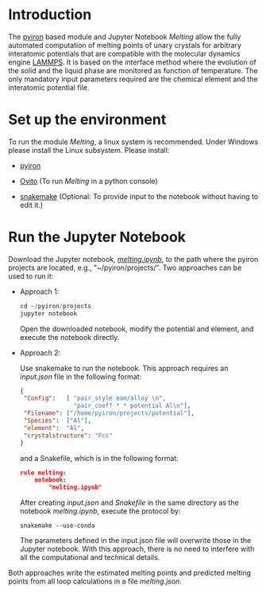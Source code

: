 # Introduction
The [pyiron](http://pyiron.org) based module and Jupyter Notebook *Melting* allow the fully 
automated computation of melting points
of unary crystals for arbitrary interatomic potentials that are compatible with the molecular dynamics engine 
[LAMMPS](https://lammps.sandia.gov). It is based on the interface method where the evolution of the solid and 
the liquid phase are monitored as function of temperature. The only mandatory input parameters required 
are the chemical element and the interatomic potential file. 

# Set up the environment
To run the module *Melting*, a linux system is recommended. Under Windows please install the Linux subsystem. 
Please install:

- [pyiron](https://pyiron.github.io/source/installation.html)

- [Ovito](https://anaconda.org/conda-forge/ovito) (To run *Melting* in a python console)

- [snakemake](https://snakemake.readthedocs.io/en/stable/getting_started/installation.html) (Optional: To 
provide input to the notebook without having to edit it.)

   
# Run the Jupyter Notebook
Download the Jupyter notebook, [*melting.ipynb*](https://github.com/lfzhu-phys/Melting/blob/master/melting.ipynb), 
to the path where the pyiron projects are located, 
e.g., "~/pyiron/projects/". Two approaches can be used to run it:

- Approach 1:
    ```python
    cd ~/pyiron/projects
    jupyter notebook
    ```

    Open the downloaded notebook, modify the potential and element, and execute the notebook directly.

- Approach 2:

    Use snakemake to run the notebook. This approach requires an *input.json* file in the following format:

    ```json
    {
     "Config":   [ "pair_style eam/alloy \n",
                   "pair_coeff * * potential Al\n"],
     "Filename": ["/home/pyiron/projects/potential"],
     "Species":  ["Al"],
     "element":  "Al",
     "crystalstructure": "Fcc"
    }
    ```
    and a Snakefile, which is in the following format:
    ```json
    rule melting:
        notebook:
            "melting.ipynb"
    ```
    After creating *input.json* and *Snakefile* in the same directory as the notebook *melting.ipynb*, 
    execute the protocol by:
    ```
    snakemake --use-conda 
    ```
    The parameters defined in the input.json file will overwrite those in the Jupyter notebook. With this approach, there is no need to interfere with all the computational and technical details. 
    
Both approaches write the estimated melting points and predicted melting points from all loop calculations 
in a file *melting.json*.
